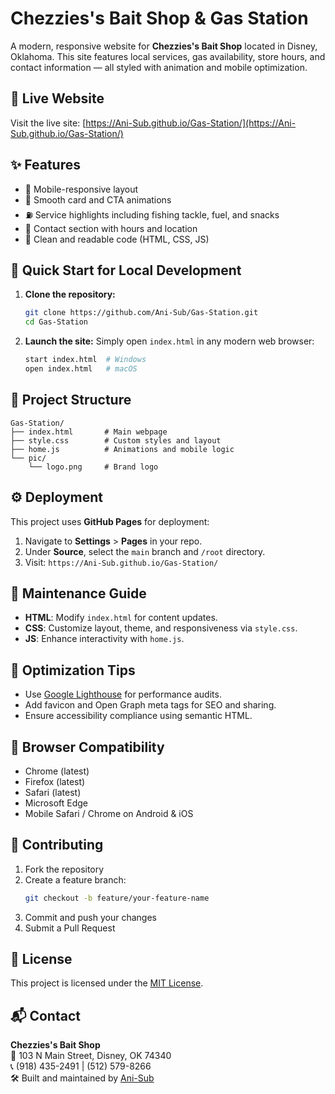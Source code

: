 # Chezzies's Bait Shop & Gas Station

A modern, responsive website for **Chezzies's Bait Shop** located in Disney, Oklahoma. This site features local services, gas availability, store hours, and contact information — all styled with animation and mobile optimization.

## 🔗 Live Website
Visit the live site: [https://Ani-Sub.github.io/Gas-Station/](https://Ani-Sub.github.io/Gas-Station/)

## ✨ Features
- 📱 Mobile-responsive layout
- 🎨 Smooth card and CTA animations
- ⛽ Service highlights including fishing tackle, fuel, and snacks
- 📍 Contact section with hours and location
- 🎯 Clean and readable code (HTML, CSS, JS)

## 🚀 Quick Start for Local Development

1. **Clone the repository:**
   ```bash
   git clone https://github.com/Ani-Sub/Gas-Station.git
   cd Gas-Station
   ```

2. **Launch the site:**
   Simply open `index.html` in any modern web browser:
   ```bash
   start index.html  # Windows
   open index.html   # macOS
   ```

## 📁 Project Structure
```
Gas-Station/
├── index.html       # Main webpage
├── style.css        # Custom styles and layout
├── home.js          # Animations and mobile logic
└── pic/
    └── logo.png     # Brand logo
```

## ⚙️ Deployment

This project uses **GitHub Pages** for deployment:

1. Navigate to **Settings** > **Pages** in your repo.
2. Under **Source**, select the `main` branch and `/root` directory.
3. Visit: `https://Ani-Sub.github.io/Gas-Station/`

## 🧼 Maintenance Guide

- **HTML**: Modify `index.html` for content updates.
- **CSS**: Customize layout, theme, and responsiveness via `style.css`.
- **JS**: Enhance interactivity with `home.js`.

## 🧪 Optimization Tips

- Use [Google Lighthouse](https://developers.google.com/web/tools/lighthouse/) for performance audits.
- Add favicon and Open Graph meta tags for SEO and sharing.
- Ensure accessibility compliance using semantic HTML.

## 🧭 Browser Compatibility

- Chrome (latest)
- Firefox (latest)
- Safari (latest)
- Microsoft Edge
- Mobile Safari / Chrome on Android & iOS

## 🤝 Contributing

1. Fork the repository  
2. Create a feature branch:
   ```bash
   git checkout -b feature/your-feature-name
   ```
3. Commit and push your changes  
4. Submit a Pull Request

## 🪪 License

This project is licensed under the [MIT License](LICENSE).

## 📬 Contact

**Chezzies's Bait Shop**  
📍 103 N Main Street, Disney, OK 74340  
📞 (918) 435-2491 | (512) 579-8266  
🛠️ Built and maintained by [Ani-Sub](https://github.com/Ani-Sub)
